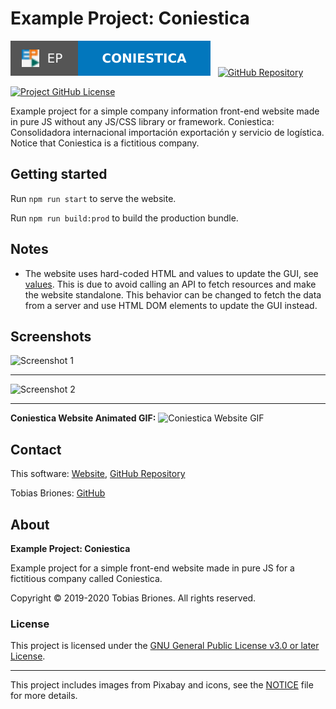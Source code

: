 # Example Project: Coniestica

[![EP](https://raw.githubusercontent.com/tobiasbriones/images/main/example-projects/example.programming.web.coniestica/ep-coniestica-badge.svg)](https://tobiasbriones.github.io/example-project/ep/coniestica)
&nbsp;
[![GitHub Repository](https://raw.githubusercontent.com/tobiasbriones/general-images/main/example-projects/badges/ep-gh-repo-badge.svg)](https://github.com/tobiasbriones/ep-coniestica)

[![Project GitHub License](https://img.shields.io/github/license/tobiasbriones/example.programming.web.coniestica.svg?style=flat-square)](https://github.com/tobiasbriones/ep-coniestica/blob/main/LICENSE)

Example project for a simple company information front-end website made in pure
JS without any JS/CSS library or framework. Coniestica: Consolidadora
internacional importación exportación y servicio de logística. Notice that
Coniestica is a fictitious company.

## Getting started

Run `npm run start` to serve the website.

Run `npm run build:prod` to build the production bundle.

## Notes

- The website uses hard-coded HTML and values to update the GUI,
  see [values](./src/js/values). This is due to avoid calling an API to fetch
  resources and make the website standalone. This behavior can be changed to
  fetch the data from a server and use HTML DOM elements to update the GUI
  instead.

## Screenshots

![Screenshot 1](https://raw.githubusercontent.com/tobiasbriones/general-images/main/example-projects/example.programming.web.coniestica/screenshot-1.png)

---

![Screenshot 2](https://raw.githubusercontent.com/tobiasbriones/general-images/main/example-projects/example.programming.web.coniestica/screenshot-2.png)

---

**Coniestica Website Animated GIF:**
![Coniestica Website GIF](https://raw.githubusercontent.com/tobiasbriones/example.programming.web.coniestica/main/_project/img/coniestica-website.gif)

## Contact

This software: [Website](https://tobiasbriones.github.io/ep-coniestica),
[GitHub Repository](https://github.com/tobiasbriones/ep-coniestica)

Tobias Briones: [GitHub](https://github.com/tobiasbriones)

## About

**Example Project: Coniestica**

Example project for a simple front-end website made in pure JS for a fictitious
company called Coniestica.

Copyright © 2019-2020 Tobias Briones. All rights reserved.

### License

This project is licensed under
the [GNU General Public License v3.0 or later License](./LICENSE).

---

This project includes images from Pixabay and icons, see the [NOTICE](./NOTICE)
file for more details.
